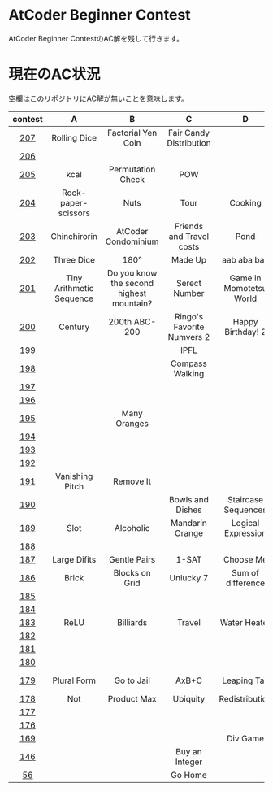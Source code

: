 # AtCoder Beginner Contest
AtCoder Beginner ContestのAC解を残して行きます。

# 現在のAC状況
空欄はこのリポジトリにAC解が無いことを意味します。

| contest |  A  |  B  |  C  |  D  |  E  |  F  |
| :-----: | :-: | :-: | :-: | :-: | :-: | :-: |
| [207](./207) | Rolling Dice | Factorial Yen Coin | Fair Candy Distribution |  |  | |
| [206](./206) |  |  |  |  |  | |
| [205](/ABC201-225/205) | kcal | Permutation Check | POW |  |  | |
| [204](/ABC201-225/204) | Rock-paper-scissors | Nuts | Tour | Cooking | Rush Hour 2 | |
| [203](/ABC201-225/203) | Chinchirorin | AtCoder Condominium | Friends and Travel costs | Pond | White Pawn | Weed |
| [202](/ABC201-225/202) | Three Dice | 180&deg;| Made Up | aab aba baa | | |
| [201](/ABC201-225/201) | Tiny Arithmetic Sequence | Do you know the second highest mountain? | Serect Number | Game in Momotetsu World | Xor Distances | |
| [200](/ABC176-200/200) | Century | 200th ABC-200 | Ringo's Favorite Numvers 2 | Happy Birthday! 2 | | |
| [199](/ABC176-200/199) | | | IPFL | | | |
| [198](/ABC176-200/198) | | |  Compass Walking | | | |
| [197](/ABC176-200/197) | | | | | | |
| [196](/ABC176-200/196) | | | | | | |
| [195](/ABC176-200/195) | | Many Oranges | | | | |
| [194](/ABC176-200/194) | | | | | | |
| [193](/ABC176-200/193) | | | | | | |
| [192](/ABC176-200/192) | | | | | | |
| [191](/ABC176-200/191) | Vanishing Pitch | Remove It | | | | |
| [190](/ABC176-200/190) | | | Bowls and Dishes | Staircase Sequences | | |
| [189](/ABC176-200/189) | Slot | Alcoholic | Mandarin Orange | Logical Expression | | |
| [188](/ABC176-200/188) | | | | | | |
| [187](/ABC176-200/187) | Large Difits | Gentle Pairs | 1-SAT | Choose Me | | |
| [186](/ABC176-200/186) | Brick | Blocks on Grid | Unlucky 7 | Sum of difference | Throne | |
| [185](/ABC176-200/185) | | | | | | |
| [184](/ABC176-200/184) | | | | | | |
| [183](./183) | ReLU | Billiards | Travel | Water Heater | | |
| [182](/ABC176-200/182) | | | | | | |
| [181](/ABC176-200/181) | | | | | | |
| [180](/ABC176-200/180) | | | | | | |
| [179](/ABC176-200/179) | Plural Form | Go to Jail | AxB+C | Leaping Tak | Sequence Sum | |
| [178](/ABC176-200/178) | Not | Product Max | Ubiquity | Redistribution | Dist Max | |
| [177](/ABC176-200/177) | | | | | | |
| [176](/ABC176-200/176) | | | | | | |
| [169](/ABC151-175/169) |  |  |  | Div Game |  | |
| [146](/ABC126-150/146) |  |  | Buy an Integer |  |  | |
| [56](/ABC051-075/56) |  |  | Go Home |  |  | |